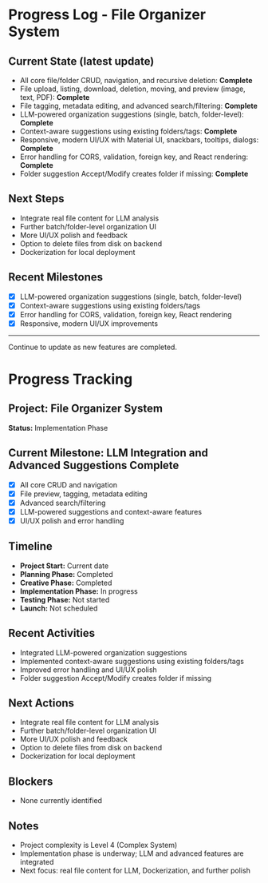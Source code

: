 # Progress Log - File Organizer System

## Current State (latest update)
- All core file/folder CRUD, navigation, and recursive deletion: **Complete**
- File upload, listing, download, deletion, moving, and preview (image, text, PDF): **Complete**
- File tagging, metadata editing, and advanced search/filtering: **Complete**
- LLM-powered organization suggestions (single, batch, folder-level): **Complete**
- Context-aware suggestions using existing folders/tags: **Complete**
- Responsive, modern UI/UX with Material UI, snackbars, tooltips, dialogs: **Complete**
- Error handling for CORS, validation, foreign key, and React rendering: **Complete**
- Folder suggestion Accept/Modify creates folder if missing: **Complete**

## Next Steps
- Integrate real file content for LLM analysis
- Further batch/folder-level organization UI
- More UI/UX polish and feedback
- Option to delete files from disk on backend
- Dockerization for local deployment

## Recent Milestones
- [x] LLM-powered organization suggestions (single, batch, folder-level)
- [x] Context-aware suggestions using existing folders/tags
- [x] Error handling for CORS, validation, foreign key, React rendering
- [x] Responsive, modern UI/UX improvements

---

Continue to update as new features are completed.

# Progress Tracking

## Project: File Organizer System
**Status:** Implementation Phase

## Current Milestone: LLM Integration and Advanced Suggestions Complete
- [x] All core CRUD and navigation
- [x] File preview, tagging, metadata editing
- [x] Advanced search/filtering
- [x] LLM-powered suggestions and context-aware features
- [x] UI/UX polish and error handling

## Timeline
- **Project Start:** Current date
- **Planning Phase:** Completed
- **Creative Phase:** Completed
- **Implementation Phase:** In progress
- **Testing Phase:** Not started
- **Launch:** Not scheduled

## Recent Activities
- Integrated LLM-powered organization suggestions
- Implemented context-aware suggestions using existing folders/tags
- Improved error handling and UI/UX polish
- Folder suggestion Accept/Modify creates folder if missing

## Next Actions
- Integrate real file content for LLM analysis
- Further batch/folder-level organization UI
- More UI/UX polish and feedback
- Option to delete files from disk on backend
- Dockerization for local deployment

## Blockers
- None currently identified

## Notes
- Project complexity is Level 4 (Complex System)
- Implementation phase is underway; LLM and advanced features are integrated
- Next focus: real file content for LLM, Dockerization, and further polish 